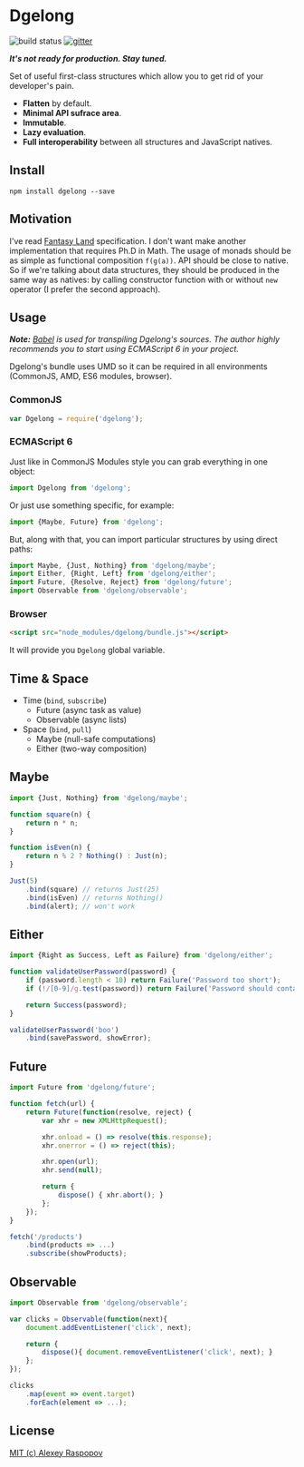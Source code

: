 # Dgelong

![build status](https://api.travis-ci.org/alexeyraspopov/dgelong.svg?branch=master)
[![gitter](https://img.shields.io/badge/gitter-join_chat-brightgreen.svg)](https://gitter.im/alexeyraspopov/dgelong)

***It's not ready for production. Stay tuned.***

Set of useful first-class structures which allow you to get rid of your developer's pain.

 * **Flatten** by default.
 * **Minimal API sufrace area**.
 * **Immutable**.
 * **Lazy evaluation**.
 * **Full interoperability** between all structures and JavaScript natives.

## Install

	npm install dgelong --save

## Motivation

I've read [Fantasy Land](https://github.com/fantasyland/fantasy-land) specification. I don't want make another implementation that requires Ph.D in Math. The usage of monads should be as simple as functional composition `f(g(a))`. API should be close to native. So if we're talking about data structures, they should be produced in the same way as natives: by calling constructor function with or without `new` operator (I prefer the second approach).

## Usage

_**Note:** [Babel](https://babeljs.io/) is used for transpiling Dgelong's sources. The author highly recommends you to start using ECMAScript 6 in your project._

Dgelong's bundle uses UMD so it can be required in all environments (CommonJS, AMD, ES6 modules, browser).

### CommonJS

```javascript
var Dgelong = require('dgelong');
```

### ECMAScript 6

Just like in CommonJS Modules style you can grab everything in one object:

```javascript
import Dgelong from 'dgelong';
```

Or just use something specific, for example:

```javascript
import {Maybe, Future} from 'dgelong';
```

But, along with that, you can import particular structures by using direct paths:

```javascript
import Maybe, {Just, Nothing} from 'dgelong/maybe';
import Either, {Right, Left} from 'dgelong/either';
import Future, {Resolve, Reject} from 'dgelong/future';
import Observable from 'dgelong/observable';
```

### Browser

```html
<script src="node_modules/dgelong/bundle.js"></script>
```

It will provide you `Dgelong` global variable.

## Time & Space

 - Time (`bind`, `subscribe`)
   - Future (async task as value)
   - Observable (async lists)
 - Space (`bind`, `pull`)
   - Maybe (null-safe computations)
   - Either (two-way composition)

## Maybe

```javascript
import {Just, Nothing} from 'dgelong/maybe';

function square(n) {
    return n * n;
}

function isEven(n) {
    return n % 2 ? Nothing() : Just(n);
}

Just(5)
    .bind(square) // returns Just(25)
    .bind(isEven) // returns Nothing()
    .bind(alert); // won't work
```

## Either

```javascript
import {Right as Success, Left as Failure} from 'dgelong/either';

function validateUserPassword(password) {
    if (password.length < 10) return Failure('Password too short');
    if (!/[0-9]/g.test(password)) return Failure('Password should contain numbers');

    return Success(password);
}

validateUserPassword('boo')
    .bind(savePassword, showError);
```

## Future

```javascript
import Future from 'dgelong/future';

function fetch(url) {
	return Future(function(resolve, reject) {
		var xhr = new XMLHttpRequest();

		xhr.onload = () => resolve(this.response);
		xhr.onerror = () => reject(this);

		xhr.open(url);
		xhr.send(null);

		return {
			dispose() { xhr.abort(); }
		};
	});
}

fetch('/products')
	.bind(products => ...)
	.subscribe(showProducts);
```

## Observable

```javascript
import Observable from 'dgelong/observable';

var clicks = Observable(function(next){
	document.addEventListener('click', next);

	return {
		dispose(){ document.removeEventListener('click', next); }
	};
});

clicks
	.map(event => event.target)
	.forEach(element => ...);
```

## License

[MIT (c) Alexey Raspopov](./LICENSE)
